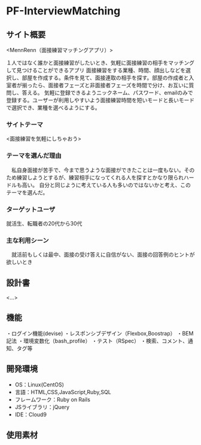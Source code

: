 # PF-InterviewMatching

## サイト概要
<MennRenn（面接練習マッチングアプリ）>

１人ではなく誰かと面接練習がしたいとき、気軽に面接練習の相手をマッチングして見つけることができるアプリ
面接練習をする業種、時間、顔出しなどを選択し、部屋を作成する。条件を見て、面接連取の相手を探す。部屋の作成者と入室者が揃ったら、面接者フェーズと非面接者フェーズを時間で分け、お互いに質問し、答える。
気軽に登録できるようニックネーム、パスワード、emailのみで登録する。ユーザーが利用しやすいよう面接練習時間を短いモードと長いモードで選択でき、業種を選べるようにする。

### サイトテーマ
<面接練習を気軽にしちゃおう>

### テーマを選んだ理由
　私自身面接が苦手で、今まで思うような面接ができたことは一度もない。そのため練習しようとするが、練習相手になってくれる人を探すとかなり限られハードルも高い。
 自分と同じように考えている人も多いのではないかと考え、このテーマを選んだ。

### ターゲットユーザ
就活生、転職者の20代から30代

### 主な利用シーン
　就活前もしくは最中、面接の受け答えに自信がない、面接の回答例のヒントが欲しいとき

## 設計書
<...>

## 機能

・ログイン機能(devise)
・レスポンシブデザイン（Flexbox,Boostrap）
・BEM記法
・環境変数化（bash_profile）
・テスト（RSpec）
・検索、コメント、通知、タグ等
## 開発環境
- OS：Linux(CentOS)
- 言語：HTML,CSS,JavaScript,Ruby,SQL
- フレームワーク：Ruby on Rails
- JSライブラリ：jQuery
- IDE：Cloud9

## 使用素材
